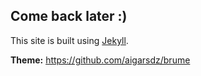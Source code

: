 ## Come back later :)

This site is built using [Jekyll](https://jekyllrb.com/).

**Theme:** https://github.com/aigarsdz/brume
